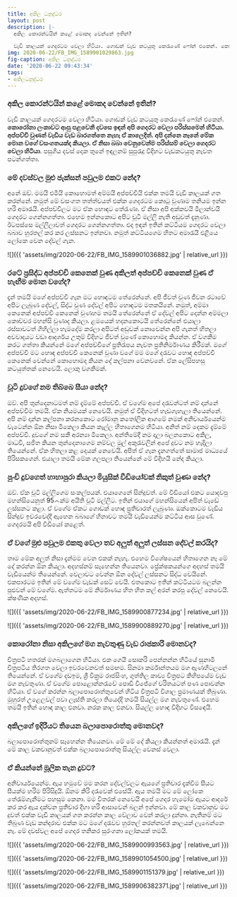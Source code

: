 ```yaml
---
title: අකිල ධනුද්ධර
layout: post
description: |-
  අකිල කොරන්ටයින් කළේ මොකද වෙන්නේ ඉතින්?

  වැඩි කාලයක් ගෙදරටම වෙලා හිටියා. ගොඩක් වැඩ කටයුතු කෙරැණේ ෆෝන් එකෙන්. කොරෝනා ලංකාවට ආපු පළවෙනි දවසෙ ඉඳන් අපි ගෙදරට වෙලා පරිස්සමෙන් හිටියා. අප්පච්චි වුණත් වැඩිය වැඩ බාරගත්තෙ නැහැ ඒ කාලෙදිත්. අපි දන්නෙ නෑනේ මේක මොන වගේ වසංගතයක්ද කියලා. ඒ නිසා බබා වෙනුවෙන්ම පරිස්සම් වෙලා ගෙදරට වෙලා හිටියා. පසුගිය දවස් දෙක තුනේ ඉඳලනම් සුපුරැදු විදිහට වැඩකටයුතු නැවත පටන්ගත්තා.
img: 2020-06-22/FB_IMG_1589901029863.jpg
fig-caption: අකිල ධනුද්ධර
date: '2020-06-22 09:43:34'
tags:
- අකිලධනුද්ධර
---
```


### අකිල කොරන්ටයින් කළේ මොකද වෙන්නේ ඉතින්?

වැඩි කාලයක් ගෙදරටම වෙලා හිටියා. ගොඩක් වැඩ කටයුතු කෙරැණේ ෆෝන් එකෙන්. **කොරෝනා ලංකාවට ආපු පළවෙනි දවසෙ ඉඳන් අපි ගෙදරට වෙලා පරිස්සමෙන් හිටියා. අප්පච්චි වුණත් වැඩිය වැඩ බාරගත්තෙ නැහැ ඒ කාලෙදිත්. අපි දන්නෙ නෑනේ මේක මොන වගේ වසංගතයක්ද කියලා. ඒ නිසා බබා වෙනුවෙන්ම පරිස්සම් වෙලා ගෙදරට වෙලා හිටියා**. පසුගිය දවස් දෙක තුනේ ඉඳලනම් සුපුරැදු විදිහට වැඩකටයුතු නැවත පටන්ගත්තා.

### මේ දවස්වල මුළු ජැක්සන් පවුලම එකට නේද?

අනේ ඔව්. මමයි එමීයි කොහොමත් අම්මයි අප්පච්චියි එක්ක තමයි වැඩි කාලයක් ගත කරන්නේ. නමුත් මේ වසංගත තත්ත්වයත් එක්ක ගෙදරටම කොටු වුණාම තනියම ඉන්න හරි අමාරැයි. අප්පච්චිලට මට ඒක හොඳට තේරැණා. ඒ නිසා අපි අක්කවයි මිලාන්වයි ගෙදරට ගෙන්නගත්තා. එහෙම ඉන්නකොට අපිට චූටි මල්ලි නැති අඩුවත් දැනුණා. ඊටපස්සෙ මල්ලිලාවත් ගෙදරට ගෙන්නගත්තා. එදා ඉඳන් ඉතින් කට්ටියම ගෙදරට වෙලා බබාව හුරතල් කර කර ලස්සනට ඉන්නවා. නමුත් කට්ටියගෙම හිතට අමාරැයි එළියෙ ලෝකෙ වෙන දේවල් ගැන.

![]({{ 'assets/img/2020-06-22/FB_IMG_1589901036882.jpg' | relative_url }})

### රටේ ප්‍රසිද්ධ අප්පච්චි කෙනෙක් වුණ අකිලත් අප්පච්චි ‍කෙනෙක් වුණ ඒ හැඟීම මොන වගේද?

දැන් තමයි මගේ අප්පච්චි ගැන මට හොඳටම තේරෙන්නේ. අපි ජීවත් වුණ ජීවන රටාවේ අපිට ලැබුණ දේවල්, සිද්ධ වුණ දේවල් අපිට හොඳටම මතකයිනේ. නමුත්, අම්මා කෙනෙක් අප්පච්චි කෙනෙක් වුණහම තමයි තේරෙන්නේ ඒ දේවල් අපිට දෙන්න අම්මලා කොච්චර මහන්සි වුණාද කියලා. ළමයෙක් හදනකොටයි තේරෙන්නේ එයාලා රස්සාවටත් ගිහිල්ලා හැමදේම කරලා අපිටත් අඩුවක් නොවෙන්න අපි ගැනත් හිතලා අවවාදයට වඩා ආදර්ශය උතුම් විදිහට ජීවත් වුණේ කොහොමද කියන්න. ඒ වගකීම කරට ගත්තා කියන්නේ මගේ අප්පච්චිගේ ප්‍රතිරෑපය නැවත ප්‍රතිනිර්මාණය කිරීමක්. මගේ අප්පච්චි මට හොඳ අප්පච්චි කෙනෙක් වුණා වගේ මම මගේ දරැවට හොඳ අප්පච්චි කෙනෙක් වෙන්නේ කොහොමද කියන දේ කල්පනා වෙනවනේ. ඒක ලේසිපහසු කටයුත්තක් නෙවෙයි. ලොකු වගකීමක්.

### චූටි දුවගේ නම තිබ්බෙ සීයා නේද?

ඔව්. අපි තුන්දෙනාටමත් නම් දැම්මේ අප්පච්චි. ඒ වගේම අපේ දරැවන්ටත් නම් දාන්නේ අප්පච්චිම තමයි. ඒක නියමයක් නෙවෙයි. නමුත් ඒ විදිහටත් හැඩගැහැලා තියෙන්නේ. අපි නම් දාන්න කල්පනා කරනකොට රෝමානු කතෝලික ආගමේ නමක් අනිවාර්යයෙන්ම වැටෙන්න ඕන නිසා මිකෙලා කියන කෑල්ල හිතාගෙනම හිටියා. අනිත් නම් දෙකම දැම්මේ අප්පච්චි. දුවගේ නම සකී අරන්‍යා මිකෙලා. අන්තිමේදී නම දාලා බලනකොට අකිල, මාධවී, සජිත කියන තුන්දෙනාගෙම නම්වල මුල් අකුරැවලින් අපේ දුවට නම හැදිලා තියෙන්නේ. ඒක හිතලා කළ දෙයක් නෙවෙයි. අපිත් ඒ ගැන දැනගත්තේ සාමාජ මාධ්‍යයේ පිරිසකගෙන්. එයාලා තමයි මේක ගලපලා තියෙන්නේ මේ විදිහයි නේද කියලා.

### පුංචි දුවගෙත් හාහාපුරා කියලා මියුසික් වීඩියෝවක් නිකුත් වුණා නේද?

ඔව්. ඒක චූටි මල්ලිගෙම සංකල්පයක්. එයාගෙනේ සින්දුවත්. මේ වීඩියෝ එකට යොදවපු මහන්සියෙනුත් 95෴ක්ම අයිති චූටි මල්ලිට. ඉතින් එයාගේ මහන්සියෙන් අපිත් වැඩේ ලස්සනට කළා. ඒ වගේම ඒකට ගොඩක් හොඳ ප්‍රතිචාරත් ලැබුණා. ඔක්කොටම වැඩිය සින්දුව ඉවරවෙද්දි ඇහෙන බබාගේ හිනාවට තමයි වැඩියෙන්ම කට්ටිය ආස වුණේ. ගෙදරමයි අපි වීඩියෝ කළෙත්.

### ඒ වගේ මුළු පවුලම එකතු වෙලා තව අලුත් අලුත් ලස්සන දේවල් කරයිද?

තාම මේක අලුත් නිසා දැන්මම වෙන එකක් නැහැ. එහෙම විශේෂයෙන් හිතාගෙන නෑ මේ දේ කරන්න ඕන කියලා. අදහස්නම් සෑහෙන්න තියෙනවා. ප්‍රේක්ෂකයන්ගෙ අදහස් තමයි වැඩියෙන්ම තියෙන්නේ. වෙලාවට වෙන්න ඕන දේවල් ලස්සනට සිද්ධ වෙයිනේ. එකපාරටම ඉතින් මේ වගේම වැඩක් සෙට් වෙයි. එතකොට ඉතින් කට්ටියටම බලන්න පුළුවන් මේ වගේම. ඇත්තටම මේ නිර්මාණය හිත හිත කල් අරන් කරපු දේවල් නෙවෙයි. ක්ෂණික අදහස්.

![]({{ 'assets/img/2020-06-22/FB_IMG_1589900877234.jpg' | relative_url }})

![]({{ 'assets/img/2020-06-22/FB_IMG_1589900889270.jpg' | relative_url }})
### කොරෝනා නිසා අකිලගේ මග නැවතුණු වැඩ රාජකාරි මොනවද?

චිත්‍රපටි හතරක් මගබලාගෙන හිටියා. එක ගෙයි සොකරි පෙන්නන්න හිටියේ සුනාමි චිත්‍රපටිය තිරගත වෙලා ඉවරවෙනවත් සමඟම. සිනමා කර්මාන්තයම මග ඇණහිටලනේ තියෙන්නේ. ඒ වගේම දඩඉම, ශ්‍රී වික්‍රම රාජසිංහ, ගුත්තිල කාව්‍ය චිත්‍රපට කිහිපයේම වැඩ මග නැවතුණා. ඒ වගේම පොළොන්නරැවේ පොඩි විජේගේ චරිතයටත් පණ පොවන්න හිටියා. ඒ වගේ කරන්න බලාපොරොත්තුවෙන් හිටිය චිත්‍රපටි විශාල ප්‍රමාණයක් තිබුණා. මුහුරත් උළෙලවල් පවා ලෑස්ති කරලා තියෙද්දි තමයි සියල්ල මග නැවතුණේ. එහෙම තමයි ඉතින් හොඳ කාල එනවා. නරක කාල එනවා. සියල්ල හොඳ විදිහට විසඳෙයි.

### අකිලගේ ඉදිරියට තියෙන බලාපොරොත්තු මොනවද?

බලාපොරොත්තුනම් සෑහෙන්න තියෙනවා. මේ මේ දේ කියලා කියන්නත් අමාරැයි. දැන් මේ කාල වකවානුවත් එක්ක බලාපොරොත්තු සියල්ල වෙනස් වෙලා.

### ඒ කියන්නේ මූලික තැන දුවට?

අනිවාර්යයෙන්ම. ඇය හමුවේ මම කරන දේවල්වලට ඇයගේ ප්‍රතිචාර දැක්වීම සීයට සීයක්ම හරිම පිරිසිදුයි. ඕනම කිරි දරැවෙක් එසේයි. ඇය තමයි මට මේ ලෝකෙ තේරැම්ගැනීමට පහසුම කෙනා. මම විතරක් නෙවෙයි අපේ ගෙදර හැමෝම ඇයට ආදරේ කර කර ඇය දක්වන ප්‍රතිචාර දිහා හරි ආසාවෙන් බලන් ඉන්නවා. මේ කාල වකවානුව මට දුවත් එක්ක වැඩි කාලයක් ගත කරන්න කාල වේලාව වෙන් කරලා දුන්නා. නැතිනම් මට තිබුණ වැඩ කන්දරාව එක්ක මට මගේ දරැවව හුරතල් කරන්නවත් කාලයක් ලැබෙන්නෙ නෑ. මේ දවස්වල අපේ ගෙදර තනිකර සුරංගනා ලෝකයක් තමයි.

![]({{ 'assets/img/2020-06-22/FB_IMG_1589900993563.jpg' | relative_url }})

![]({{ 'assets/img/2020-06-22/FB_IMG_1589901054500.jpg' | relative_url }})

![]({{ 'assets/img/2020-06-22/FB_IMG_1589901151379.jpg' | relative_url }})

![]({{ 'assets/img/2020-06-22/FB_IMG_1589906382371.jpg' | relative_url }})
